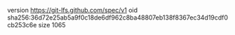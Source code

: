 version https://git-lfs.github.com/spec/v1
oid sha256:36d72e25ab5a9f0c18de6df962c8ba48807eb138f8367ec34d19cdf0cb253c6e
size 1065
